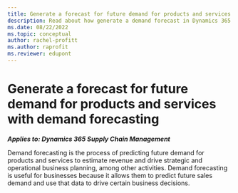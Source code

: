 ```yaml
---
title: Generate a forecast for future demand for products and services with demand forecasting
description: Read about how generate a demand forecast in Dynamics 365 Supply Chain Management
ms.date: 08/22/2022
ms.topic: conceptual
author: rachel-profitt
ms.author: raprofit
ms.reviewer: edupont
---
```


# Generate a forecast for future demand for products and services with demand forecasting

***Applies to: Dynamics 365 Supply Chain Management***

Demand forecasting is the process of predicting future demand for products and services to estimate revenue and drive strategic and operational business planning, among other activities. Demand forecasting is useful for businesses because it allows them to predict future sales demand and use that data to drive certain business decisions.
<!--TODO: Add guidance
## Demand forecast terminology and concepts

### Forecast horizon

### Component 2


## Generate a forecast design considerations

### Amount of historical demand data


### Factor statement 2


## Configuration sequence


## Execution sequence

## Recommended practices

<!--## Tags-->

